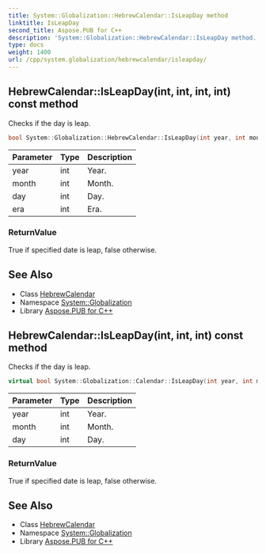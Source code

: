 ```yaml
---
title: System::Globalization::HebrewCalendar::IsLeapDay method
linktitle: IsLeapDay
second_title: Aspose.PUB for C++
description: 'System::Globalization::HebrewCalendar::IsLeapDay method. Checks if the day is leap in C++.'
type: docs
weight: 1400
url: /cpp/system.globalization/hebrewcalendar/isleapday/
---
```

## HebrewCalendar::IsLeapDay(int, int, int, int) const method


Checks if the day is leap.

```cpp
bool System::Globalization::HebrewCalendar::IsLeapDay(int year, int month, int day, int era) const override
```


| Parameter | Type | Description |
| --- | --- | --- |
| year | int | Year. |
| month | int | Month. |
| day | int | Day. |
| era | int | Era. |

### ReturnValue

True if specified date is leap, false otherwise.

## See Also

* Class [HebrewCalendar](../)
* Namespace [System::Globalization](../../)
* Library [Aspose.PUB for C++](../../../)
## HebrewCalendar::IsLeapDay(int, int, int) const method


Checks if the day is leap.

```cpp
virtual bool System::Globalization::Calendar::IsLeapDay(int year, int month, int day) const
```


| Parameter | Type | Description |
| --- | --- | --- |
| year | int | Year. |
| month | int | Month. |
| day | int | Day. |

### ReturnValue

True if specified date is leap, false otherwise.

## See Also

* Class [HebrewCalendar](../)
* Namespace [System::Globalization](../../)
* Library [Aspose.PUB for C++](../../../)
